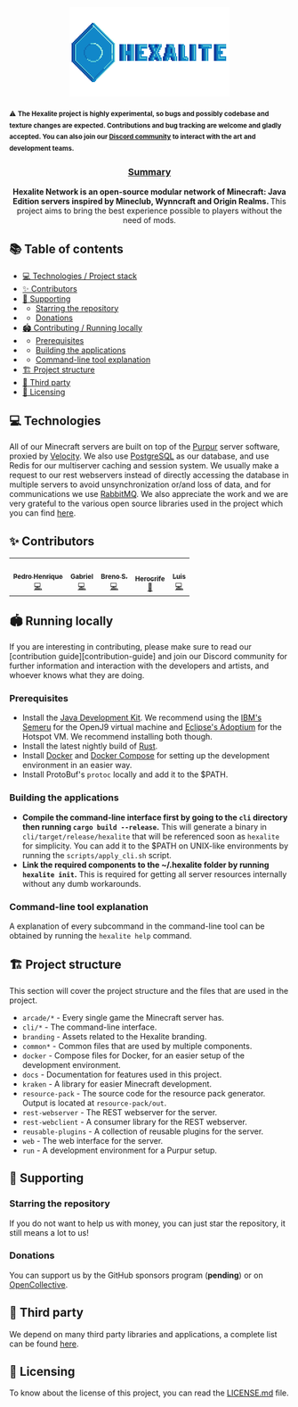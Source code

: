 <div align="center">
  <img src="./branding/logo-with-font.svg">
</div>

<sub>⚠️ **The Hexalite project is highly experimental, so bugs and possibly codebase and texture changes are expected. Contributions and bug tracking are welcome and gladly accepted. You can also join our [Discord community][discord] to interact with the art and development teams.**<sub>

<div align="center">
  <h3>
    <ins>Summary</ins>
  </h3>
  <strong>
    Hexalite Network is an open-source modular network of Minecraft: Java Edition servers inspired by Mineclub, Wynncraft and Origin Realms.
  </strong>
  This project aims to bring the best experience possible to players without the need of mods.
</div>

## 📚 Table of contents

* [💻 Technologies / Project stack](#-technologies)
* [✨ Contributors](#-contributors)
* [💸 Supporting](#-supporting)
* * [Starring the repository](#starring-the-repository)
* * [Donations](#donations)
* [🏟️ Contributing / Running locally](#-running-locally)
* * [Prerequisites](#prerequisites)
* * [Building the applications](#building-the-applications)
* * [Command-line tool explanation](#command-line-tool-explanation)
* [🏗️ Project structure](#-project-structure)
* [🎉 Third party](#-third-party)
* [📜 Licensing](#-licensing)

## 💻 Technologies

All of our Minecraft servers are built on top of the [Purpur][purpur] server software, proxied by [Velocity][velocity]. We also use [PostgreSQL][postgresql] as our database, and
use Redis for our multiserver caching and session system. We usually make a request to our rest webservers instead of directly accessing the database in multiple servers to avoid
unsynchronization or/and loss of data, and for communications we use [RabbitMQ][rabbitmq]. We also appreciate the work and we are very grateful to the various open source libraries used in the project which you can find [here][third-party].

## ✨ Contributors

<!-- ALL-CONTRIBUTORS-LIST:START - Do not remove or modify this section -->
<!-- prettier-ignore-start -->
<!-- markdownlint-disable -->
<table>
  <tr>
    <td align="center"><a href="http://www.exst.fun"><img src="https://avatars.githubusercontent.com/u/45243386?v=4?s=100" width="100px;" alt=""/><br /><sub><b>Pedro Henrique</b></sub></a><br /><a href="https://github.com/HexaliteNetwork/java-edition/commits?author=eexsty" title="Code">💻</a></td>
    <td align="center"><a href="https://github.com/SrGaabriel"><img src="https://avatars.githubusercontent.com/u/58668092?v=4?s=100" width="100px;" alt=""/><br /><sub><b>Gabriel</b></sub></a><br /><a href="https://github.com/HexaliteNetwork/java-edition/commits?author=SrGaabriel" title="Code">💻</a></td>
    <td align="center"><a href="https://github.com/santosbpd"><img src="https://avatars.githubusercontent.com/u/89719009?v=4?s=100" width="100px;" alt=""/><br /><sub><b>Breno S.</b></sub></a><br /><a href="https://github.com/HexaliteNetwork/java-edition/commits?author=santosbpd" title="Code">💻</a></td>
    <td align="center"><a href="https://github.com/herocrife"><img src="https://avatars.githubusercontent.com/u/59402242?v=4?s=100" width="100px;" alt=""/><br /><sub><b>Herocrife</b></sub></a><br /><a href="#design-Herocrife" title="Design">🎨</a></td>
    <td align="center"><a href="https://github.com/luissfx"><img src="https://avatars.githubusercontent.com/u/40919071?v=4?s=100" width="100px;" alt=""/><br /><sub><b>Luis</b></sub></a><br /><a href="https://github.com/HexaliteNetwork/java-edition/commits?author=luissfx" title="Code">💻</a></td>
  </tr>
</table>

<!-- markdownlint-restore -->
<!-- prettier-ignore-end -->

<!-- ALL-CONTRIBUTORS-LIST:END -->


## 🏟️ Running locally

If you are interesting in contributing, please make sure to read our [contribution guide][contribution-guide] and join
our Discord community for further information and interaction with the developers and artists, and whoever knows what 
they are doing.

### Prerequisites

* Install the [Java Development Kit][jdk]. We recommend using the [IBM's Semeru][jdk-semeru] for the OpenJ9 virtual machine
and [Eclipse's Adoptium][jdk] for the Hotspot VM. We recommend installing both though.
* Install the latest nightly build of [Rust][rust].
* Install [Docker][docker] and [Docker Compose][docker-compose] for setting up the development environment in an easier way.
* Install ProtoBuf's `protoc` locally and add it to the $PATH.

### Building the applications

* **Compile the command-line interface first by going to the `cli` directory then running `cargo build --release`.** This will
generate a binary in `cli/target/release/hexalite` that will be referenced soon as `hexalite` for simplicity. You can add it
to the $PATH on UNIX-like environments by running the `scripts/apply_cli.sh` script.
* **Link the required components to the ~/.hexalite folder by running `hexalite init`.** This is required for getting all
server resources internally without any dumb workarounds.

### Command-line tool explanation

A explanation of every subcommand in the command-line tool can be obtained by running the `hexalite help` command.


## 🏗️ Project structure

This section will cover the project structure and the files that are used in the project.

* `arcade/*` - Every single game the Minecraft server has.
* `cli/*` - The command-line interface.
* `branding` - Assets related to the Hexalite branding.
* `common*` - Common files that are used by multiple components.
* `docker` - Compose files for Docker, for an easier setup of the development environment.
* `docs` - Documentation for features used in this project.
* `kraken` - A library for easier Minecraft development.
* `resource-pack` - The source code for the resource pack generator. Output is located at `resource-pack/out`.
* `rest-webserver` - The REST webserver for the server.
* `rest-webclient` - A consumer library for the REST webserver.
* `reusable-plugins` - A collection of reusable plugins for the server.
* `web` - The web interface for the server.
* `run` - A development environment for a Purpur setup.

## 💸 Supporting

### Starring the repository

If you do not want to help us with money, you can just star the repository, it still means a lot to us!

### Donations

You can support us by the GitHub sponsors program (**pending**) or on [OpenCollective][opencollective].


## 🎉 Third party

We depend on many third party libraries and applications, a complete list can be found [here][third-party].


## 📜 Licensing

To know about the license of this project, you can read the [LICENSE.md][license] file.


[rust]: https://www.rust-lang.org/

[docker]: https://www.docker.com/

[docker-compose]: https://docs.docker.com/compose/

[jdk]: https://projects.eclipse.org/projects/adoptium.temurin

[jdk-semeru]: https://developer.ibm.com/languages/java/semeru-runtimes/downloads

[opencollective]: https://opencollective.com/hexalite

[third-party]: https://git.hexalite.org/java-edition-network/blob/dev/next/THIRD_PARTY.md

[license]: https://git.hexalite.org/java-edition-network/blob/dev/next/LICENSE.md

[purpur]: https://purpurmc.org

[velocity]: https://github.com/PaperMC/Velocity

[rabbitmq]: https://www.rabbitmq.com

[postgresql]: https://www.postgresql.org

[discord]: https://discord.hexalite.org

